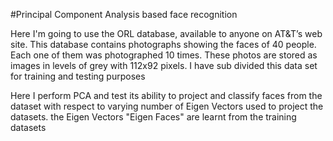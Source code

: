 #Principal Component Analysis based face recognition

Here I'm going to use the ORL database, available to anyone on
AT&T’s web site. This database contains photographs
showing the faces of 40 people. Each one of them was
photographed 10 times. These photos are stored as images
in levels of grey with 112x92 pixels. I have sub divided this data set for training and testing purposes

Here I perform PCA and test its ability to project and classify faces from the dataset with respect to varying number of Eigen Vectors used to project the datasets. the Eigen Vectors "Eigen Faces" are learnt from the training datasets
